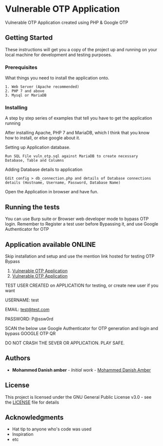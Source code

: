 # Vulnerable OTP Application

Vulnerable OTP Application created using PHP & Google OTP 

## Getting Started

These instructions will get you a copy of the project up and running on your local machine for development and testing purposes.

### Prerequisites

What things you need to install the application onto.

```
1. Web Server (Apache recommended)
2. PHP 7 and above
3. Mysql or MariaDB
```

### Installing

A step by step series of examples that tell you have to get the application running

After installing Apache, PHP 7 and MariaDB, which I think that you know how to install, or else google about it.

Setting up Application database.

```
Run SQL File vuln_otp.sql against MariaDB to create necessary Database, Table and Columns
```

Adding Database details to application

```
Edit config > db_connection.php and details of Database connections details (Hostname, Username, Password, Database Name)
```

Open the Application in browser and have fun.

## Running the tests

You can use Burp suite or Browser web developer mode to bypass OTP login.
Remember to Register a test user before Bypassing it, and use Google Authenticator for OTP

## Application available ONLINE

Skip installation and setup and use the mention link hosted for testing OTP Bypass
1. [Vulnerable OTP Application](http://otp-2fa.mohammeddanishamber.com)
2. [Vulnerable OTP Application](https://otp-2fa.000webhostapp.com/)

TEST USER CREATED on APPLICATION for testing, or create new user if you want

USERNAME: test

EMAIL: test@test.com

PASSWORD: P@ssw0rd

SCAN the below use Google Authenticator for OTP generation and login and bypass
GOOGLE OTP QR


DO NOT CRASH THE SEVER OR APPLICATION.
PLAY SAFE.

## Authors

* **Mohammed Danish amber** - *Initial work* - [Mohammed Danish Amber](http://www.mohammeddanishamber.com)

## License

This project is licensed under the GNU General Public License v3.0 - see the [LICENSE](https://github.com/mddanish/Vulnerable-OTP-Application/blob/master/LICENSE) file for details

## Acknowledgments

* Hat tip to anyone who's code was used
* Inspiration
* etc

